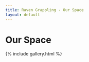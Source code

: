 ```yaml
---
title: Raven Grappling - Our Space
layout: default
---
```


<div class="container py-5 px-4 p-lg-5">
  <h1>Our Space</h1>

  {% include gallery.html %}
</div>
